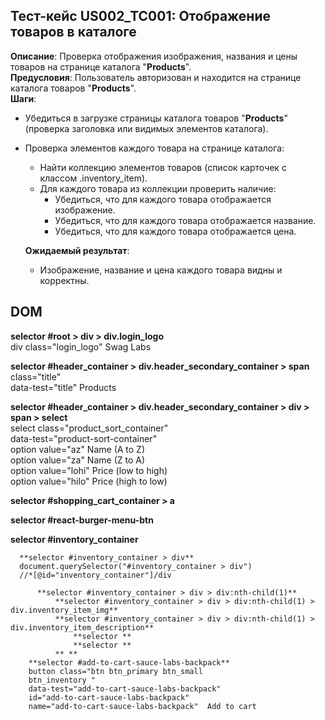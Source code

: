 ## Тест-кейс US002_TC001: Отображение товаров в каталоге  
**Описание**: Проверка отображения изображения, названия и цены товаров на странице каталога "**Products**".  
**Предусловия**: Пользователь авторизован и находится на странице каталога товаров "**Products**".  
**Шаги**:  
* Убедиться в загрузке страницы каталога товаров "**Products**" (проверка заголовка или видимых элементов каталога).
* Проверка элементов каждого товара на странице каталога:
  * Найти коллекцию элементов товаров (список карточек с классом .inventory_item).
  * Для каждого товара из коллекции проверить наличие:
    * Убедиться, что для каждого товара отображается изображение.
    * Убедиться, что для каждого товара отображается название.
    * Убедиться, что для каждого товара отображается цена.
  
  **Ожидаемый результат**:  
  * Изображение, название и цена каждого товара видны и корректны.  

  
## DOM
  **selector #root > div > div.login_logo**  
  div class="login_logo" Swag Labs  
    
  **selector #header_container > div.header_secondary_container > span**  
  class="title"  
  data-test="title" Products  

  **selector #header_container > div.header_secondary_container > div > span > select**  
  select class="product_sort_container"  
  data-test="product-sort-container"  
      option value="az" Name (A to Z)  
      option value="za" Name (Z to A)  
      option value="lohi" Price (low to high)  
      option value="hilo" Price (high to low)  

  **selector #shopping_cart_container > a**  

  **selector #react-burger-menu-btn**  

  **selector #inventory_container**  
  
      **selector #inventory_container > div**  
      document.querySelector("#inventory_container > div")  
      //*[@id="inventory_container"]/div  
  
          **selector #inventory_container > div > div:nth-child(1)**  
              **selector #inventory_container > div > div:nth-child(1) > div.inventory_item_img**  
              **selector #inventory_container > div > div:nth-child(1) > div.inventory_item_description**  
                  **selector **  
                  **selector **  
              ** **  
        **selector #add-to-cart-sauce-labs-backpack**
        button class="btn btn_primary btn_small   
        btn_inventory "   
        data-test="add-to-cart-sauce-labs-backpack"  
        id="add-to-cart-sauce-labs-backpack"   
        name="add-to-cart-sauce-labs-backpack"  Add to cart  
        
  

  

  
